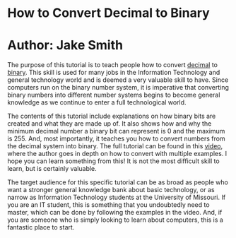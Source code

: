 # How to Convert Decimal to Binary
# Author: Jake Smith

The purpose of this tutorial is to teach people how to convert [decimal](https://en.wikipedia.org/wiki/Decimal) to [binary](https://en.wikipedia.org/wiki/Binary_number). This skill is used for many jobs in the Information Technology and general technology world and is deemed a very valuable skill to have. Since computers run on the binary number system, it is imperative that converting binary numbers into different number systems begins to become general knowledge as we continue to enter a full technological world.

The contents of this tutorial include explanations on how binary bits are created and what they are made up of. It also shows how and why the minimum decimal number a binary bit can represent is 0 and the maximum is 255. And, most importantly, it teaches you how to convert numbers from the decimal system into binary. The full tutorial can be found in this [video](https://vimeo.com/770124835/834b9cfe04), where the author goes in depth on how to convert with multiple examples. I hope you can learn something from this! It is not the most difficult skill to learn, but is certainly valuable.

The target audience for this specific tutorial can be as broad as people who want a stronger general knowledge bank about basic technology, or as narrow as Information Technology students at the University of Missouri. If you are an IT student, this is something that you undoubtedly need to master, which can be done by following the examples in the video. And, if you are someone who is simply looking to learn about computers, this is a fantastic place to start.
